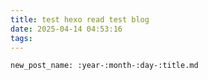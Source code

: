 ```yaml
---
title: test hexo read test blog
date: 2025-04-14 04:53:16
tags:
---
```


`new_post_name: :year-:month-:day-:title.md`